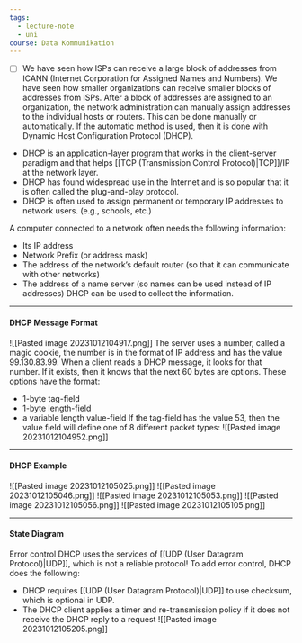 ```yaml
---
tags:
  - lecture-note
  - uni
course: Data Kommunikation
---
```

- [ ] We have seen how ISPs can receive a large block of addresses from ICANN (Internet Corporation for Assigned Names and Numbers).
We have seen how smaller organizations can receive smaller blocks of addresses from ISPs.
After a block of addresses are assigned to an organization, the network administration can manually assign addresses to the individual hosts or routers.
This can be done manually or automatically. If the automatic method is used, then it is done with Dynamic Host Configuration Protocol (DHCP).

* DHCP is an application-layer program that works in the client-server paradigm and that helps [[TCP (Transmission Control Protocol)|TCP]]/IP at the network layer.
* DHCP has found widespread use in the Internet and is so popular that it is often called the plug-and-play protocol.
* DHCP is often used to assign permanent or temporary IP addresses to network users. (e.g., schools, etc.)

A computer connected to a network often needs the following information:
* Its IP address
* Network Prefix (or address mask)
* The address of the network’s default router (so that it can communicate with other networks)
* The address of a name server (so names can be used instead of IP addresses) DHCP can be used to collect the information.

***
#### DHCP Message Format
![[Pasted image 20231012104917.png]]
The server uses a number, called a magic cookie, the number is in the format of IP address and has the value 99.130.83.99.
When a client reads a DHCP message, it looks for that number.
If it exists, then it knows that the next 60 bytes are options. These options have the format:
* 1-byte tag-field
* 1-byte length-field
* a variable length value-field
If the tag-field has the value 53, then the value field will define one of 8 different packet types:
![[Pasted image 20231012104952.png]]

***
#### DHCP Example
![[Pasted image 20231012105025.png]]
![[Pasted image 20231012105046.png]]
![[Pasted image 20231012105053.png]]
![[Pasted image 20231012105056.png]]
![[Pasted image 20231012105105.png]]

***
#### State Diagram
Error control DHCP uses the services of [[UDP (User Datagram Protocol)|UDP]], which is not a reliable protocol!
To add error control, DHCP does the following:
* DHCP requires [[UDP (User Datagram Protocol)|UDP]] to use checksum, which is optional in UDP.
* The DHCP client applies a timer and re-transmission policy if it does not receive the DHCP reply to a request
![[Pasted image 20231012105205.png]]
